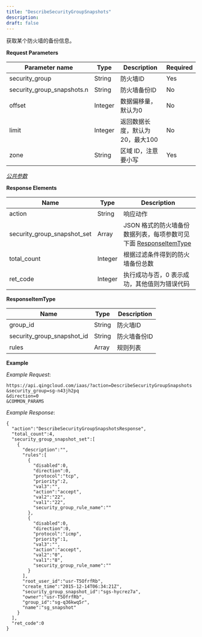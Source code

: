 ```yaml
---
title: "DescribeSecurityGroupSnapshots"
description: 
draft: false
---
```




获取某个防火墙的备份信息。

**Request Parameters**

| Parameter name | Type | Description | Required |
| --- | --- | --- | --- |
| security_group | String | 防火墙ID | Yes |
| security_group_snapshots.n | String | 防火墙备份ID | No |
| offset | Integer | 数据偏移量，默认为0 | No |
| limit | Integer | 返回数据长度，默认为20，最大100 | No |
| zone | String | 区域 ID，注意要小写 | Yes |

[_公共参数_](../../parameters/)

**Response Elements**

| Name | Type | Description |
| --- | --- | --- |
| action | String | 响应动作 |
| security_group_snapshot_set | Array | JSON 格式的防火墙备份数据列表，每项参数可见下面 [ResponseItemType](#responseitemtype) |
| total_count | Integer | 根据过滤条件得到的防火墙备份总数 |
| ret_code | Integer | 执行成功与否，0 表示成功，其他值则为错误代码 |

**ResponseItemType**

| Name | Type | Description |
| --- | --- | --- |
| group_id | String | 防火墙ID |
| security_group_snapshot_id | String | 防火墙备份ID |
| rules | Array | 规则列表 |

**Example**

_Example Request_:

```
https://api.qingcloud.com/iaas/?action=DescribeSecurityGroupSnapshots
&security_group=sg-n43jh2pq
&direction=0
&COMMON_PARAMS
```

_Example Response_:

```
{
  "action":"DescribeSecurityGroupSnapshotsResponse",
  "total_count":4,
  "security_group_snapshot_set":[
    {
      "description":"",
      "rules":[
        {
          "disabled":0,
          "direction":0,
          "protocol":"tcp",
          "priority":2,
          "val3":"",
          "action":"accept",
          "val2":"22",
          "val1":"22",
          "security_group_rule_name":""
        },
        {
          "disabled":0,
          "direction":0,
          "protocol":"icmp",
          "priority":1,
          "val3":"",
          "action":"accept",
          "val2":"0",
          "val1":"8",
          "security_group_rule_name":""
        }
      ],
      "root_user_id":"usr-T5OfrfRb",
      "create_time":"2015-12-14T06:34:21Z",
      "security_group_snapshot_id":"sgs-hycrez7a",
      "owner":"usr-T5OfrfRb",
      "group_id":"sg-q36kwq5r",
      "name":"sg_snapshot"
    }
  ],
  "ret_code":0
}
```
